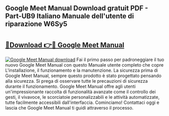## Google Meet Manual Download gratuit PDF - Part-UB9 Italiano Manuale dell'utente di riparazione W6Sy5

# <h2><a href="http://df9ci11.blite.top/?on=Google+Meet+Manual">🔗Download 👉🔴 Google Meet Manual</a></h2>

[![Google Meet Manual download](https://i.imgur.com/lujVjoI.png)](http://df9ci11.blite.top/?on=Google+Meet+Manual)
Fai il primo passo per padroneggiare il tuo nuovo Google Meet Manual con questo Manuale utente completo che copre L'installazione, il funzionamento e la manutenzione. La sicurezza prima di Google Meet Manual, sempre questo prodotto è stato progettato pensando alla sicurezza. Si prega di osservare tutte le precauzioni di sicurezza durante il funzionamento. Google Meet Manual offre agli utenti un'impressionante raccolta di funzionalità avanzate come il controllo dei gesti, il vivavoce, le scorciatoie personalizzabili e le attività automatizzate, tutte facilmente accessibili dall'interfaccia. Cominciamo! Contattaci oggi e lascia che Google Meet Manual ti guidi attraverso il processo.
